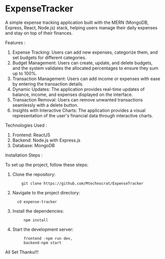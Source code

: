 ﻿# ExpenseTracker

A simple expense tracking application built with the MERN (MongoDB, Express, React, Node.js) stack, helping users manage their daily expenses and stay on top of their finances.

Features : 
 1) Expense Tracking: Users can add new expenses, categorize them, and set budgets for different categories.
 2) Budget Management: Users can create, update, and delete budgets, and the system validates the allocated percentages to ensure they sum up to 100%.
 3) Transaction Management: Users can add income or expenses with ease by entering the transaction details.
 4) Dynamic Updates: The application provides real-time updates of balance, income, and expenses displayed on the interface.
 5) Transaction Removal: Users can remove unwanted transactions seamlessly with a delete button.
 6) Insights with Interactive Charts: The application provides a visual representation of the user's financial data through interactive charts.


Technologies Used :
 1) Frontend: ReactJS
 2) Backend: Node.js with Express.js
 3) Database: MongoDB


Installation Steps :

 To set up the project, follow these steps:
 1. Clone the repository:
      
            git clone https://github.com/Mtechnocrat/ExpenseTracker
       
 2. Navigate to the project directory:

          cd expense-tracker
         
3. Install the dependencies:
   
            npm install
      
4. Start the development server:
         
            frontend -npm run dev,
            backend-npm start

All Set Thanku!!!
